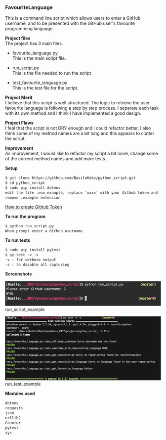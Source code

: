 ### FavouriteLanguage

This is a command line script which allows users to enter a GitHub username, and to be presented with the GitHub user's favourite programming language.

**Project files**  
The project has 3 main files.

- favourite_language.py  
This is the main script file.

- run_script.py  
This is the file needed to run the script

- test_favourite_language.py  
This is the test file for the script.


**Project Merit**  
I believe that this script is well structured. The logic to retrieve the user favourite language is following a step by step process. I separate each task with its own method and I think I have implemented a good design.

**Project Flaws**  
I feel that the script is not DRY enough  and I could refactor better.
I also think some of my method names are a bit long and this appears to clutter the script.

**Improvement**  
As improvement, I would like to refactor my script a bit more, change some of the current method names and add more tests.

**Setup**
```
$ git clone https://github.com/BasileKoko/python_script.git
$ cd python_script
$ sudo pip install dotenv
edit the file .env.example, replace 'xxxx' with your Github token and remove .example extension
```
[How to create Github Token](https://help.github.com/articles/creating-a-personal-access-token-for-the-command-line/)

**To run the program**
```
$ python run_script.py
When prompt enter a Github username
```

**To run tests**
```
$ sudo pip install pytest
$ py.test -v -s
-v : for verbose output
-s : to disable all capturing
```
**Screenshots**

![](https://github.com/BasileKoko/python_script/blob/master/run_script_example.png)
run_script_example


![](https://github.com/BasileKoko/python_script/blob/master/run_test_example.png)
run_test_example

**Modules used**
```
dotenv
requests
json
urllib2
Counter
pytest
sys
```
